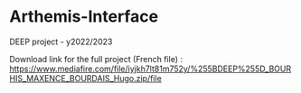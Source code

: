 # Arthemis-Interface
DEEP project - y2022/2023

Download link for the full project (French file) :
https://www.mediafire.com/file/iyjkh7lt81m752y/%255BDEEP%255D_BOURHIS_MAXENCE_BOURDAIS_Hugo.zip/file
